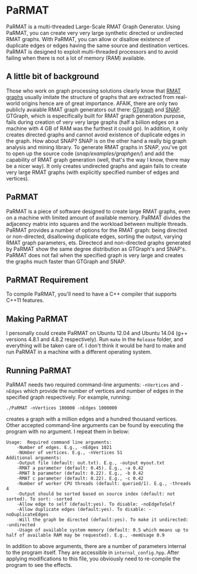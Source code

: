 PaRMAT
======

PaRMAT is a multi-threaded Large-Scale RMAT Graph Generator. Using PaRMAT, you can create very very large synthetic directed or undirected RMAT graphs. With PaRMAT, you can allow or disallow existence of duplicate edges or edges having the same source and destination vertices. PaRMAT is designed to exploit multi-threaded processors and to avoid failing when there is not a lot of memory (RAM) available.


A little bit of background
-------------------

Those who work on graph processing solutions clearly know that [RMAT graphs](http://epubs.siam.org/doi/pdf/10.1137/1.9781611972740.43) usually imitate the structure of graphs that are extracted from real-world origins hence are of great importance. AFAIK, there are only two publicly avaiable RMAT graph generators out there: [GTgraph](http://www.cse.psu.edu/~madduri/software/GTgraph/) and [SNAP](http://snap.stanford.edu/snap/download.html). GTGraph, which is especifically built for RMAT graph generation purpose, fails during creation of very very large graphs (half a biilion edges on a machine with 4 GB of RAM was the furthest it could go). In addition, it only creates directed graphs and cannot avoid existence of duplicate edges in the graph. How about SNAP? SNAP is on the other hand a really big graph analysis and mining library. To generate RMAT graphs in SNAP, you've got to open up the source code (*snap/examples/graphgen/*) and add the capability of RMAT graph generation (well, that's the way I know, there may be a nicer way). It only creates undirected graphs and again fails to create very large RMAT graphs (with explicitly specified number of edges and vertices).


PaRMAT
---------------
PaRMAT is a piece of software designed to create large RMAT graphs, even on a machine with limited amount of available memory. PaRMAT divides the adjacency matrix into squares and the workload between multiple threads. PaRMAT provides a number of options for the RMAT graph: being directed or non-directed, disallowing duplicate edges, sorting the output, varying RMAT graph parameters, ets. Directecd and non-directed graphs generated by PaRMAT show the same degree distribution as GTGraph's and SNAP's. PaRMAT does not fail when the specified graph is very large and creates the graphs much faster than GTGraph and SNAP.


PaRMAT Requirement
---------------------
To compile PaRMAT, you'll need to have a C++ compiler that supports C++11 features. 


Making PaRMAT
------------------
I personally could create PaRMAT on Ubuntu 12.04 and Ubuntu 14.04 (g++ versions 4.8.1 and 4.8.2 respectively). Run `make` in the `Release` folder, and everything will be taken care of. I don't think it would be hard to make and run PaRMAT in a machine with a different operating system.


Running PaRMAT
------------------
PaRMAT needs two required command-line arguments: `-nVertices` and `-nEdges` which provide the number of vertices and number of edges in the specified graph respectively. For example, running:
    
    ./PaRMAT -nVertices 100000 -nEdges 1000000
    
creates a graph with a million edges and a hundred thousand vertices. Other accepted command-line arguments can be found by executing the program with no argument. I repeat them in below:

	Usage: 	Required command line arguments:
		-Number of edges. E.g., -nEdges 1021
		-NUmber of vertices. E.g., -nVertices 51
	Additional arguments:
		-Output file (default: out.txt). E.g., -output myout.txt
		-RMAT a parameter (default: 0.45). E.g., -a 0.42
		-RMAT b parameter (default: 0.22). E.g., -b 0.42
		-RMAT c parameter (default: 0.22). E.g., -c 0.42
		-Number of worker CPU threads (default: queried/1). E.g., -threads 4
		-Output should be sorted based on source index (default: not sorted). To sort: -sorted
		-Allow edge to self (default:yes). To disable: -noEdgeToSelf
		-Allow duplicate edges (default:yes). To disable: -noDuplicateEdges
		-Will the graph be directed (default:yes). To make it undirected: -undirected
		-Usage of available system memory (default: 0.5 which means up to half of available RAM may be requested). E.g., -memUsage 0.9

In addition to above arguments, there are a number of parameters internal to the program itself. They are accessible in `internal_config.hpp`. After applying modifications to this file, you obviously need to re-compile the program to see the effects. 

